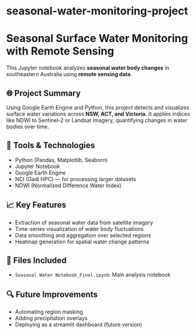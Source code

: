 # seasonal-water-monitoring-project
# Seasonal Surface Water Monitoring with Remote Sensing

This Jupyter notebook analyzes **seasonal water body changes** in southeastern Australia using **remote sensing data**.

## 🌐 Project Summary

Using Google Earth Engine and Python, this project detects and visualizes surface water variations across **NSW, ACT, and Victoria**. It applies indices like NDWI to Sentinel-2 or Landsat imagery, quantifying changes in water bodies over time.

## 🔧 Tools & Technologies
- Python (Pandas, Matplotlib, Seaborn)
- Jupyter Notebook
- Google Earth Engine
- NCI (Gadi HPC) — for processing larger datasets
- NDWI (Normalized Difference Water Index)

## 📈 Key Features
- Extraction of seasonal water data from satellite imagery
- Time-series visualization of water body fluctuations
- Data smoothing and aggregation over selected regions
- Heatmap generation for spatial water change patterns

## 📁 Files Included
- `Seasonal Water Notebook_Final.ipynb`: Main analysis notebook

## 🔍 Future Improvements
- Automating region masking
- Adding precipitation overlays
- Deploying as a streamlit dashboard (future version)
